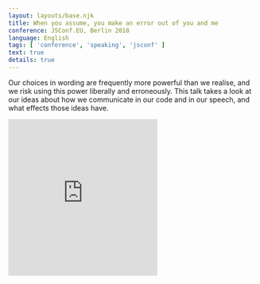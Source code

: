 ```yaml
---
layout: layouts/base.njk
title: When you assume, you make an error out of you and me
conference: JSConf.EU, Berlin 2018
language: English
tags: [ 'conference', 'speaking', 'jsconf' ]
text: true
details: true
---
```

Our choices in wording are frequently more powerful than we realise, and we risk using this power liberally and erroneously. This talk takes a look at our ideas about how we communicate in our code and in our speech, and what effects those ideas have.

<iframe height="315" src="https://www.youtube.com/embed/35mT6D-QeHk" frameborder="0" allow="accelerometer; autoplay; encrypted-media; gyroscope; picture-in-picture" allowfullscreen></iframe>